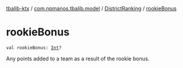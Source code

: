 [tbalib-ktx](../../index.md) / [com.npmanos.tbalib.model](../index.md) / [DistrictRanking](index.md) / [rookieBonus](./rookie-bonus.md)

# rookieBonus

`val rookieBonus: `[`Int`](https://kotlinlang.org/api/latest/jvm/stdlib/kotlin/-int/index.html)`?`

Any points added to a team as a result of the rookie bonus.

